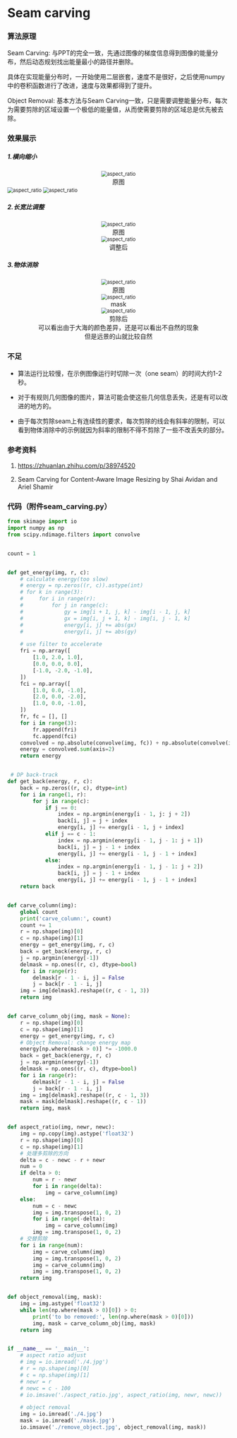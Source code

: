 # Seam carving

### 算法原理

Seam Carving: 与PPT的完全一致，先通过图像的梯度信息得到图像的能量分布，然后动态规划找出能量最小的路径并删除。

具体在实现能量分布时，一开始使用二层嵌套，速度不是很好，之后使用numpy中的卷积函数进行了改进，速度与效果都得到了提升。

Object Removal: 基本方法与Seam Carving一致，只是需要调整能量分布，每次为需要剪除的区域设置一个极低的能量值，从而使需要剪除的区域总是优先被去除。

### 效果展示

##### 1.横向缩小

<center>
<img src="3.jpg" alt="aspect_ratio" style="zoom:80%;" />
<br>原图
</center>



<img src="33.jpg" alt="aspect_ratio" style="zoom:80%;" />

<img src="34.jpg" alt="aspect_ratio" style="zoom:80%;" />







##### 2.长宽比调整

<center>
<img src="3.jpg" alt="aspect_ratio" style="zoom:80%;" />
<br>原图
</center>

<center>
<img src="36.jpg" alt="aspect_ratio" style="zoom:80%;" />
<br>调整后
</center>





##### 3.物体消除

<center>
<img src="4.jpg" alt="aspect_ratio" style="zoom:80%;" />
<br>原图
</center>



<center>
<img src="mask.jpg" alt="aspect_ratio" style="zoom:80%;" />
<br>mask
</center>


<center>
<img src="5.jpg" alt="aspect_ratio" style="zoom:80%;" />
<br>剪除后
<br>可以看出由于大海的颜色差异，还是可以看出不自然的现象
<br>但是远景的山就比较自然
</center>





### 不足

* 算法运行比较慢，在示例图像运行时切除一次（one seam）的时间大约1-2秒。

* 对于有规则几何图像的图片，算法可能会使这些几何信息丢失，还是有可以改进的地方的。

* 由于每次剪除seam上有连续性的要求，每次剪除的线会有斜率的限制，可以看到物体消除中的示例就因为斜率的限制不得不剪除了一些不改丢失的部分。


### 参考资料

1. https://zhuanlan.zhihu.com/p/38974520

2. Seam Carving for Content-Aware Image Resizing by Shai Avidan and Ariel Shamir

    

### 代码（附件seam_carving.py）

```python
from skimage import io
import numpy as np
from scipy.ndimage.filters import convolve


count = 1


def get_energy(img, r, c):
    # calculate energy(too slow)
    # energy = np.zeros((r, c)).astype(int)
    # for k in range(3):
    #     for i in range(r):
    #         for j in range(c):
    #             gy = img[i + 1, j, k] - img[i - 1, j, k]
    #             gx = img[i, j + 1, k] - img[i, j - 1, k]
    #             energy[i, j] += abs(gx)
    #             energy[i, j] += abs(gy)

    # use filter to accelerate
    fri = np.array([
        [1.0, 2.0, 1.0],
        [0.0, 0.0, 0.0],
        [-1.0, -2.0, -1.0],
    ])
    fci = np.array([
        [1.0, 0.0, -1.0],
        [2.0, 0.0, -2.0],
        [1.0, 0.0, -1.0],
    ])
    fr, fc = [], []
    for i in range(3):
        fr.append(fri)
        fc.append(fci)
    convolved = np.absolute(convolve(img, fc)) + np.absolute(convolve(img, fr))
    energy = convolved.sum(axis=2)
    return energy


 # DP back-track
def get_back(energy, r, c):
    back = np.zeros((r, c), dtype=int)
    for i in range(1, r):
        for j in range(c):
            if j == 0:
                index = np.argmin(energy[i - 1, j: j + 2])
                back[i, j] = j + index
                energy[i, j] += energy[i - 1, j + index]
            elif j == c - 1:
                index = np.argmin(energy[i - 1, j - 1: j + 1])
                back[i, j] = j - 1 + index
                energy[i, j] += energy[i - 1, j - 1 + index]
            else:
                index = np.argmin(energy[i - 1, j - 1: j + 2])
                back[i, j] = j - 1 + index
                energy[i, j] += energy[i - 1, j - 1 + index]
    return back


def carve_column(img):
    global count
    print('carve_column:', count)
    count += 1
    r = np.shape(img)[0]
    c = np.shape(img)[1]
    energy = get_energy(img, r, c)
    back = get_back(energy, r, c)
    j = np.argmin(energy[-1])
    delmask = np.ones((r, c), dtype=bool)
    for i in range(r):
        delmask[r - 1 - i, j] = False
        j = back[r - 1 - i, j]
    img = img[delmask].reshape((r, c - 1, 3))
    return img


def carve_column_obj(img, mask = None):
    r = np.shape(img)[0]
    c = np.shape(img)[1]
    energy = get_energy(img, r, c)
    # Object Removal: change energy map
    energy[np.where(mask > 0)] *= -1000.0
    back = get_back(energy, r, c)
    j = np.argmin(energy[-1])
    delmask = np.ones((r, c), dtype=bool)
    for i in range(r):
        delmask[r - 1 - i, j] = False
        j = back[r - 1 - i, j]
    img = img[delmask].reshape((r, c - 1, 3))
    mask = mask[delmask].reshape((r, c - 1))
    return img, mask


def aspect_ratio(img, newr, newc):
    img = np.copy(img).astype('float32')
    r = np.shape(img)[0]
    c = np.shape(img)[1]
    # 处理多剪除的方向
    delta = c - newc - r + newr
    num = 0
    if delta > 0:
        num = r - newr
        for i in range(delta):
            img = carve_column(img)
    else:
        num = c - newc
        img = img.transpose(1, 0, 2)
        for i in range(-delta):
            img = carve_column(img)
        img = img.transpose(1, 0, 2)
    # 交替剪除
    for i in range(num):
        img = carve_column(img)
        img = img.transpose(1, 0, 2)
        img = carve_column(img)
        img = img.transpose(1, 0, 2)
    return img


def object_removal(img, mask):
    img = img.astype('float32')
    while len(np.where(mask > 0)[0]) > 0:
        print('to bo removed:', len(np.where(mask > 0)[0]))
        img, mask = carve_column_obj(img, mask)
    return img


if __name__ == '__main__':
    # aspect ratio adjust
    # img = io.imread('./4.jpg')
    # r = np.shape(img)[0]
    # c = np.shape(img)[1]
    # newr = r
    # newc = c - 100
    # io.imsave('./aspect_ratio.jpg', aspect_ratio(img, newr, newc))

    # object removal
    img = io.imread('./4.jpg')
    mask = io.imread('./mask.jpg')
    io.imsave('./remove_object.jpg', object_removal(img, mask))

```

